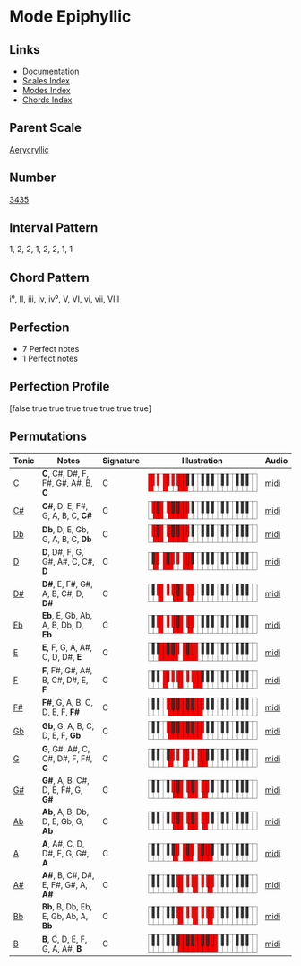 # Mode Epiphyllic

## Links

- [Documentation](index.md)
- [Scales Index](Scales.md)
- [Modes Index](Modes.md)
- [Chords Index](Chords.md)

## Parent Scale

[Aerycryllic](ScaleAerycryllic.md)

## Number

[3435](https://ianring.com/musictheory/scales/3435)

## Interval Pattern

1, 2, 2, 1, 2, 2, 1, 1

## Chord Pattern

i⁰, II, iii, iv, iv⁰, V, VI, vi, vii, VIII

## Perfection

- 7 Perfect notes
- 1 Perfect notes

## Perfection Profile

[false true true true true true true true]

## Permutations

| Tonic | Notes | Signature | Illustration | Audio |
|-------|-------|-----------|--------------|-------|
| [C](ModeCNaturalEpiphyllic.md) | **C**, C#, D#, F, F#, G#, A#, B, **C** | C | ![CNaturalEpiphyllic](ModeCNaturalEpiphyllic.png) | [midi](https://github.com/edipermadi/music/blob/main/docs/ModeCNaturalEpiphyllic.mid?raw=true) |
| [C#](ModeCSharpEpiphyllic.md) | **C#**, D, E, F#, G, A, B, C, **C#** | C | ![CSharpEpiphyllic](ModeCSharpEpiphyllic.png) | [midi](https://github.com/edipermadi/music/blob/main/docs/ModeCSharpEpiphyllic.mid?raw=true) |
| [Db](ModeDFlatEpiphyllic.md) | **Db**, D, E, Gb, G, A, B, C, **Db** | C | ![DFlatEpiphyllic](ModeDFlatEpiphyllic.png) | [midi](https://github.com/edipermadi/music/blob/main/docs/ModeDFlatEpiphyllic.mid?raw=true) |
| [D](ModeDNaturalEpiphyllic.md) | **D**, D#, F, G, G#, A#, C, C#, **D** | C | ![DNaturalEpiphyllic](ModeDNaturalEpiphyllic.png) | [midi](https://github.com/edipermadi/music/blob/main/docs/ModeDNaturalEpiphyllic.mid?raw=true) |
| [D#](ModeDSharpEpiphyllic.md) | **D#**, E, F#, G#, A, B, C#, D, **D#** | C | ![DSharpEpiphyllic](ModeDSharpEpiphyllic.png) | [midi](https://github.com/edipermadi/music/blob/main/docs/ModeDSharpEpiphyllic.mid?raw=true) |
| [Eb](ModeEFlatEpiphyllic.md) | **Eb**, E, Gb, Ab, A, B, Db, D, **Eb** | C | ![EFlatEpiphyllic](ModeEFlatEpiphyllic.png) | [midi](https://github.com/edipermadi/music/blob/main/docs/ModeEFlatEpiphyllic.mid?raw=true) |
| [E](ModeENaturalEpiphyllic.md) | **E**, F, G, A, A#, C, D, D#, **E** | C | ![ENaturalEpiphyllic](ModeENaturalEpiphyllic.png) | [midi](https://github.com/edipermadi/music/blob/main/docs/ModeENaturalEpiphyllic.mid?raw=true) |
| [F](ModeFNaturalEpiphyllic.md) | **F**, F#, G#, A#, B, C#, D#, E, **F** | C | ![FNaturalEpiphyllic](ModeFNaturalEpiphyllic.png) | [midi](https://github.com/edipermadi/music/blob/main/docs/ModeFNaturalEpiphyllic.mid?raw=true) |
| [F#](ModeFSharpEpiphyllic.md) | **F#**, G, A, B, C, D, E, F, **F#** | C | ![FSharpEpiphyllic](ModeFSharpEpiphyllic.png) | [midi](https://github.com/edipermadi/music/blob/main/docs/ModeFSharpEpiphyllic.mid?raw=true) |
| [Gb](ModeGFlatEpiphyllic.md) | **Gb**, G, A, B, C, D, E, F, **Gb** | C | ![GFlatEpiphyllic](ModeGFlatEpiphyllic.png) | [midi](https://github.com/edipermadi/music/blob/main/docs/ModeGFlatEpiphyllic.mid?raw=true) |
| [G](ModeGNaturalEpiphyllic.md) | **G**, G#, A#, C, C#, D#, F, F#, **G** | C | ![GNaturalEpiphyllic](ModeGNaturalEpiphyllic.png) | [midi](https://github.com/edipermadi/music/blob/main/docs/ModeGNaturalEpiphyllic.mid?raw=true) |
| [G#](ModeGSharpEpiphyllic.md) | **G#**, A, B, C#, D, E, F#, G, **G#** | C | ![GSharpEpiphyllic](ModeGSharpEpiphyllic.png) | [midi](https://github.com/edipermadi/music/blob/main/docs/ModeGSharpEpiphyllic.mid?raw=true) |
| [Ab](ModeAFlatEpiphyllic.md) | **Ab**, A, B, Db, D, E, Gb, G, **Ab** | C | ![AFlatEpiphyllic](ModeAFlatEpiphyllic.png) | [midi](https://github.com/edipermadi/music/blob/main/docs/ModeAFlatEpiphyllic.mid?raw=true) |
| [A](ModeANaturalEpiphyllic.md) | **A**, A#, C, D, D#, F, G, G#, **A** | C | ![ANaturalEpiphyllic](ModeANaturalEpiphyllic.png) | [midi](https://github.com/edipermadi/music/blob/main/docs/ModeANaturalEpiphyllic.mid?raw=true) |
| [A#](ModeASharpEpiphyllic.md) | **A#**, B, C#, D#, E, F#, G#, A, **A#** | C | ![ASharpEpiphyllic](ModeASharpEpiphyllic.png) | [midi](https://github.com/edipermadi/music/blob/main/docs/ModeASharpEpiphyllic.mid?raw=true) |
| [Bb](ModeBFlatEpiphyllic.md) | **Bb**, B, Db, Eb, E, Gb, Ab, A, **Bb** | C | ![BFlatEpiphyllic](ModeBFlatEpiphyllic.png) | [midi](https://github.com/edipermadi/music/blob/main/docs/ModeBFlatEpiphyllic.mid?raw=true) |
| [B](ModeBNaturalEpiphyllic.md) | **B**, C, D, E, F, G, A, A#, **B** | C | ![BNaturalEpiphyllic](ModeBNaturalEpiphyllic.png) | [midi](https://github.com/edipermadi/music/blob/main/docs/ModeBNaturalEpiphyllic.mid?raw=true) |
